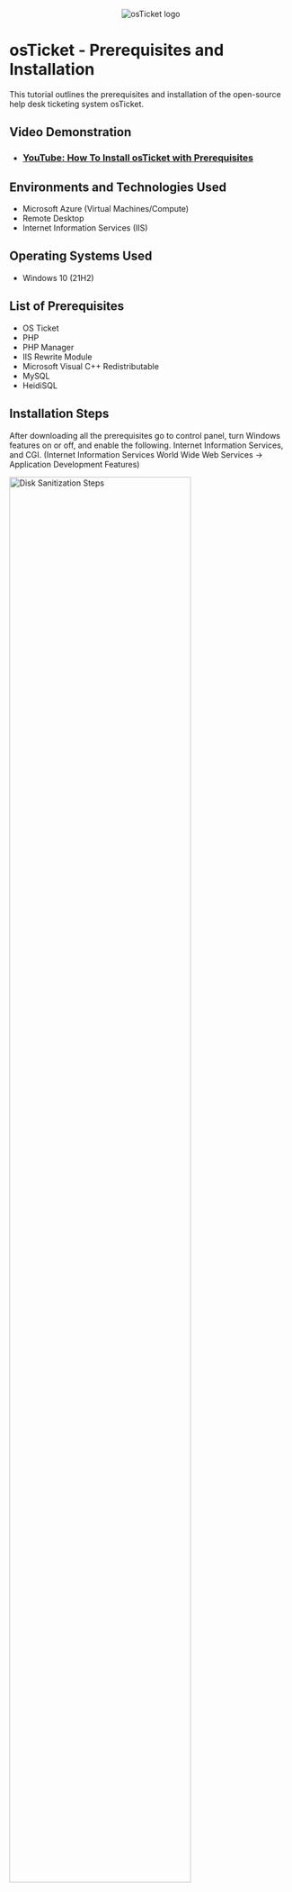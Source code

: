 <p align="center">
<img src="https://i.imgur.com/Clzj7Xs.png" alt="osTicket logo"/>
</p>

<h1>osTicket - Prerequisites and Installation</h1>
This tutorial outlines the prerequisites and installation of the open-source help desk ticketing system osTicket.<br />


<h2>Video Demonstration</h2>

- ### [YouTube: How To Install osTicket with Prerequisites](https://www.youtube.com)

<h2>Environments and Technologies Used</h2>

- Microsoft Azure (Virtual Machines/Compute)
- Remote Desktop
- Internet Information Services (IIS)

<h2>Operating Systems Used </h2>

- Windows 10</b> (21H2)

<h2>List of Prerequisites</h2>

- OS Ticket
- PHP
- PHP Manager
- IIS Rewrite Module
- Microsoft Visual C++ Redistributable
- MySQL
- HeidiSQL

<h2>Installation Steps</h2>
After downloading all the prerequisites go to control panel, turn Windows features on or off, and enable the following.
Internet Information Services, and CGI. (Internet Information Services World Wide Web Services -> Application Development Features)
</p>
<p>
<img src="https://i.imgur.com/FzvTdiX.png" height="80%" width="80%" alt="Disk Sanitization Steps"/>
</p>
<p>
Install PHP Manager and IIS Rewrite Module.
</p>
<br />
<p>
<img src="https://i.imgur.com/xgYdUM5.png" height="80%" width="80%" alt="Disk Sanitization Steps"/>
<img src="https://i.imgur.com/18il4Md.png" height="80%" width="80%" alt="Disk Sanitization Steps"/>
</p>
<p>
Crate a folder in C: drive named PHP, and transfer the contents of the PHP zip file into the PHP file in C: Drive.
</p>
<br />
<p>
<img src="https://i.imgur.com/kdjHyZC.png" height="80%" width="80%" alt="Disk Sanitization Steps"/>
<img src="https://i.imgur.com/m5y3aAa.png" height="80%" width="80%" alt="Disk Sanitization Steps"/>
</p>
<p>
Install Microsoft Visual C++ Redistributable and MySQL 

Note: for MySQL use Typical Setup, and Standard Configuration

Note: MySQL and HeidiSQL use the same password
</p>
<br />
<p>
<img src="https://i.imgur.com/CqiOBdo.png" height="80%" width="80%" alt="Disk Sanitization Steps"/>
<img src="https://i.imgur.com/ZsOJjo6.png" height="80%" width="80%" alt="Disk Sanitization Steps"/>
</p>
<p>
Start Internet Information Services Manager as admin, go to PHP manager,register new php version, and select the php-cgi.exe from Your C: Drive
</p>
<br />
<p>
<img src="https://i.imgur.com/94CRsFT.png" height="80%" width="80%" alt="Disk Sanitization Steps"/>
<img src="https://i.imgur.com/GxwLujF.png" height="80%" width="80%" alt="Disk Sanitization Steps"/>
<img src="https://i.imgur.com/tGcnVUp.png" height="80%" width="80%" alt="Disk Sanitization Steps"/>
<img src="https://i.imgur.com/ezauWJW.png" height="80%" width="80%" alt="Disk Sanitization Steps"/>
</p>
<p>
Copy the upload folder from the zip OSticket folder to wwwroot (C:\inetpub). rename upload to osticket
</p>
<br />
<p>
<img src="https://i.imgur.com/DJmEXEB.png" height="80%" width="80%" alt="Disk Sanitization Steps"/>
  <img src="https://i.imgur.com/DJmEXEB.png" height="80%" width="80%" alt="Disk Sanitization Steps"/>
</p>
<p>
Go back to IIS Manager. 
  
Use the drop down to get to osticket,double click on PHP Manager click on Enable or Disable an extention, and enable the following 
  
  php_imap.dll 
  
  php_intl.dll 
  
  php_opcache.dll

</p>
<br />
<p>
<img src="https://i.imgur.com/DJmEXEB.png" height="80%" width="80%" alt="Disk Sanitization Steps"/>
<img src="https://i.imgur.com/DJmEXEB.png" height="80%" width="80%" alt="Disk Sanitization Steps"/>
<img src="https://i.imgur.com/DJmEXEB.png" height="80%" width="80%" alt="Disk Sanitization Steps"/>
<img src="https://i.imgur.com/DJmEXEB.png" height="80%" width="80%" alt="Disk Sanitization Steps"/>
<img src="https://i.imgur.com/DJmEXEB.png" height="80%" width="80%" alt="Disk Sanitization Steps"/>
</p>
<p>
Go to the include folder in C: Drive (C:\inetpub\wwwroot\osticket) and rename ost-sampleconfig.php to ost-config.php.asd
Then, disable inheritence (right click ost-config, properties, security, advance) and add new full access permissions (still in advance settings, add, select new principal, type everyone, full control)
</p>
<br />
<p>
<img src="https://i.imgur.com/DJmEXEB.png" height="80%" width="80%" alt="Disk Sanitization Steps"/>
<img src="https://i.imgur.com/DJmEXEB.png" height="80%" width="80%" alt="Disk Sanitization Steps"/>
</p>
<p>
Intall HeidiSQL and create a new session with the password you created from MySQL. 
  
Then add a new database named os ticket ( right click on Heidi, Create new, Database)
</p>
<br />
<p>
<img src="https://i.imgur.com/DJmEXEB.png" height="80%" width="80%" alt="Disk Sanitization Steps"/>
  <img src="https://i.imgur.com/DJmEXEB.png" height="80%" width="80%" alt="Disk Sanitization Steps"/>
</p>
<p>
Go to IIS Manager go to os ticket through the drop down and click on Browse*:80, click continue, enter your user and password from HeidiSQL MYSQL Database is Osticket.
Fill in the rest of the information by tourself then click install.
</p>
<br />
<p>
<img src="https://i.imgur.com/DJmEXEB.png" height="80%" width="80%" alt="Disk Sanitization Steps"/>
<img src="https://i.imgur.com/DJmEXEB.png" height="80%" width="80%" alt="Disk Sanitization Steps"/>
</p>
<p>
Delete the setup folder (C:\inetpub\wwwroot\osTicket) and change ost-config.php to read only
</p>
<br />
<p>
<img src="https://i.imgur.com/DJmEXEB.png" height="80%" width="80%" alt="Disk Sanitization Steps"/>
<img src="https://i.imgur.com/DJmEXEB.png" height="80%" width="80%" alt="Disk Sanitization Steps"/>
</p>
<p>
Congrats you've install os ticket for guest login use http://localhost/osTicket/

For agents and admins use  http://localhost/osTicket/scp/login.php
